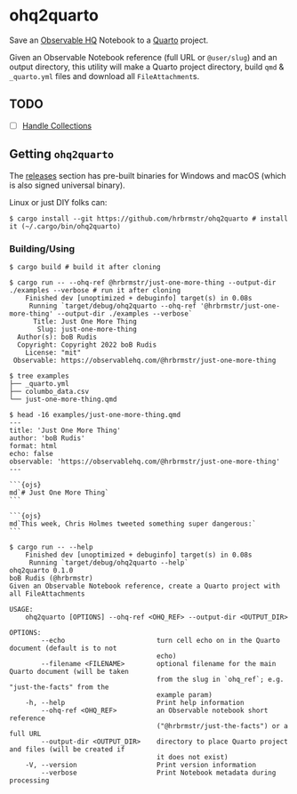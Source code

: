 # ohq2quarto

Save an [Observable HQ](https://observablehq.com) Notebook to a [Quarto](https://quarto.org/) project.

Given an Observable Notebook reference (full URL or `@user/slug`) and an output directory, this utility will make a Quarto project directory, build `qmd` & `_quarto.yml` files and download all `FileAttachment`s.

## TODO

- [ ] [Handle Collections](https://github.com/hrbrmstr/ohq2quarto/issues/2)

## Getting `ohq2quarto`

The [releases](https://github.com/hrbrmstr/ohq2quarto/releases) section has pre-built binaries for Windows and macOS (which is also signed universal binary).

Linux or just DIY folks can:

```shell
$ cargo install --git https://github.com/hrbrmstr/ohq2quarto # install it (~/.cargo/bin/ohq2quarto)
```

### Building/Using

```shell
$ cargo build # build it after cloning
```

````shell
$ cargo run -- --ohq-ref @hrbrmstr/just-one-more-thing --output-dir ./examples --verbose # run it after cloning
    Finished dev [unoptimized + debuginfo] target(s) in 0.08s
     Running `target/debug/ohq2quarto --ohq-ref '@hrbrmstr/just-one-more-thing' --output-dir ./examples --verbose`
      Title: Just One More Thing
       Slug: just-one-more-thing
  Author(s): boB Rudis
  Copyright: Copyright 2022 boB Rudis
    License: "mit"
 Observable: https://observablehq.com/@hrbrmstr/just-one-more-thing

$ tree examples
├── _quarto.yml
├── columbo_data.csv
└── just-one-more-thing.qmd

$ head -16 examples/just-one-more-thing.qmd
---
title: 'Just One More Thing'
author: 'boB Rudis'
format: html
echo: false
observable: 'https://observablehq.com/@hrbrmstr/just-one-more-thing'
---

```{ojs}
md`# Just One More Thing`
```

```{ojs}
md`This week, Chris Holmes tweeted something super dangerous:`
```
````

```shell
$ cargo run -- --help
    Finished dev [unoptimized + debuginfo] target(s) in 0.08s
     Running `target/debug/ohq2quarto --help`
ohq2quarto 0.1.0
boB Rudis (@hrbrmstr)
Given an Observable Notebook reference, create a Quarto project with all FileAttachments

USAGE:
    ohq2quarto [OPTIONS] --ohq-ref <OHQ_REF> --output-dir <OUTPUT_DIR>

OPTIONS:
        --echo                       turn cell echo on in the Quarto document (default is to not
                                     echo)
        --filename <FILENAME>        optional filename for the main Quarto document (will be taken
                                     from the slug in `ohq_ref`; e.g. "just-the-facts" from the
                                     example param)
    -h, --help                       Print help information
        --ohq-ref <OHQ_REF>          an Observable notebook short reference
                                     ("@hrbrmstr/just-the-facts") or a full URL
        --output-dir <OUTPUT_DIR>    directory to place Quarto project and files (will be created if
                                     it does not exist)
    -V, --version                    Print version information
        --verbose                    Print Notebook metadata during processing
```
